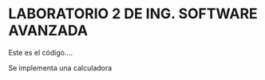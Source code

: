 LABORATORIO 2 DE ING. SOFTWARE AVANZADA
=======================================

Este es el código....

Se implementa una calculadora